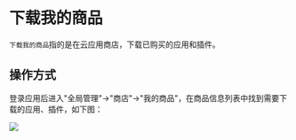 下载我的商品
===

`下载我的商品`指的是在云应用商店，下载已购买的应用和插件。

## 操作方式

登录应用后进入"全局管理"->"商店"->"我的商品"，在商品信息列表中找到需要下载的应用、插件，如下图：

![](https://bj-c1-prod-files.xcan.cloud/storage/pubapi/v1/file/goods-download.png?fid=207887590483820758&fpt=cZGv16Zcl5VghQMkL7Q419r3KzZKACUdB6e8FwmJ)